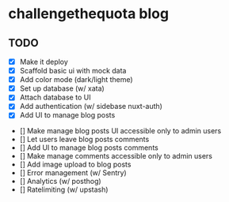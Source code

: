 # challengethequota blog

## TODO

-   [x] Make it deploy
-   [x] Scaffold basic ui with mock data
-   [x] Add color mode (dark/light theme)
-   [x] Set up database (w/ xata)
-   [x] Attach database to UI
-   [x] Add authentication (w/ sidebase nuxt-auth)
-   [x] Add UI to manage blog posts
-   [] Make manage blog posts UI accessible only to admin users
-   [] Let users leave blog posts comments
-   [] Add UI to manage blog posts comments
-   [] Make manage comments accessible only to admin users
-   [] Add image upload to blog posts
-   [] Error management (w/ Sentry)
-   [] Analytics (w/ posthog)
-   [] Ratelimiting (w/ upstash)
